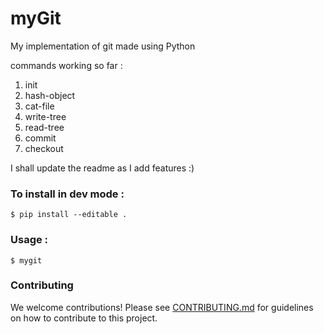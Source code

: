 # myGit 
My implementation of git made using Python

commands working so far :

1. init
2. hash-object
3. cat-file
4. write-tree
5. read-tree
6. commit
7. checkout

I shall update the readme as I add features :)

### To install in dev mode :

```
$ pip install --editable .
```

### Usage :

```
$ mygit
```
### Contributing

We welcome contributions! Please see [CONTRIBUTING.md](https://github.com/acmpesuecc/myGit/blob/master/CONTRIBUTING.md) for guidelines on how to contribute to this project.
